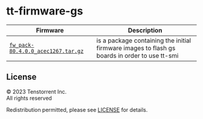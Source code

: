 # tt-firmware-gs

| Firmware | Description |
| --- | --- |
| [`fw_pack-80.4.0.0_acec1267.tar.gz`](fw_pack-80.4.0.0_acec1267.tar.gz) | is a package containing the initial firmware images to flash gs boards in order to use tt-smi |

## License
© 2023 Tenstorrent Inc.<br/>
All rights reserved

Redistribution permitted, please see [LICENSE](LICENSE) for details.
